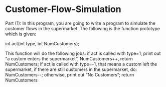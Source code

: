 # Customer-Flow-Simulation

Part (1): 
In this program, you are going to write a program to simulate the customer flows in the supermarket. The following is the function prototype which is given:

int act(int type, int NumCustomers);

This function will do the following jobs:
if act is called with type=1, print out “a custom enters the supermarket”, NumCustomers++, return NumCustomers;
if act is called with type=-1, that means a custom left the supermarket, if there are still customers in the supermarket, do: NumCustomers--; otherwise, print out “No Customers”; return NumCustomers



